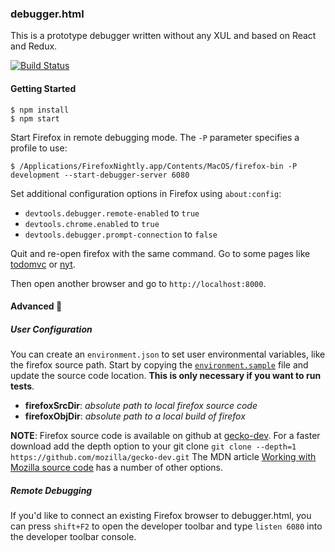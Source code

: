 ### debugger.html

This is a prototype debugger written without any XUL and based on React and Redux.

[![Build Status](https://travis-ci.org/jlongster/debugger.html.svg?branch=master)](https://travis-ci.org/jlongster/debugger.html)

#### Getting Started

```
$ npm install
$ npm start
```

Start Firefox in remote debugging mode. The `-P` parameter specifies a profile to use:

```
$ /Applications/FirefoxNightly.app/Contents/MacOS/firefox-bin -P development --start-debugger-server 6080
```

Set additional configuration options in Firefox using `about:config`:

- `devtools.debugger.remote-enabled` to `true`
- `devtools.chrome.enabled` to `true`
- `devtools.debugger.prompt-connection` to `false`

Quit and re-open firefox with the same command. Go to some pages like [todomvc](http://todomvc.com/examples/backbone/) or [nyt](http://www.nytimes.com/).

Then open another browser and go to `http://localhost:8000`.

#### Advanced :see_no_evil:

##### User Configuration

You can create an `environment.json` to set user environmental variables, like the firefox source path. Start by copying the [`environment.sample`](https://github.com/jlongster/debugger.html/blob/master/environment.sample) file and update the source code location. **This is only necessary if you want to run tests**.

 * **firefoxSrcDir**: _absolute path to local firefox source code_
 * **firefoxObjDir**: _absolute path to a local build of firefox_

**NOTE**: Firefox source code is available on github at [gecko-dev](https://github.com/mozilla/gecko-dev/).  For a faster download add the depth option to your git clone `git clone --depth=1 https://github.com/mozilla/gecko-dev.git`  The MDN article [Working with Mozilla source code](https://developer.mozilla.org/en-US/docs/Mozilla/Developer_guide/Source_Code) has a number of other options.

##### Remote Debugging
If you'd like to connect an existing Firefox browser to debugger.html, you can press `shift+F2` to open the developer toolbar and type `listen 6080` into the developer toolbar console.
